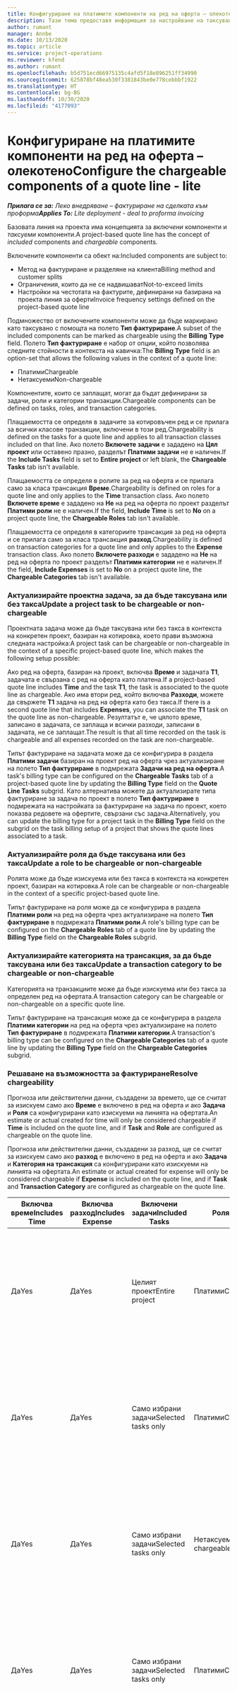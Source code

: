 ```yaml
---
title: Конфигуриране на платимите компоненти на ред на оферта – олекотено
description: Тази тема предоставя информация за настройване на таксувани и неначисляеми компоненти на базирана на проект линия за оферти.
author: rumant
manager: Annbe
ms.date: 10/13/2020
ms.topic: article
ms.service: project-operations
ms.reviewer: kfend
ms.author: rumant
ms.openlocfilehash: b5d751ecd66975135c4afd5f18e896251ff34990
ms.sourcegitcommit: 625878bf48ea530f3381843be0e778cebbbf1922
ms.translationtype: HT
ms.contentlocale: bg-BG
ms.lasthandoff: 10/30/2020
ms.locfileid: "4177093"
---
```

# <a name="configure-the-chargeable-components-of-a-quote-line---lite"></a><span data-ttu-id="720fb-103">Конфигуриране на платимите компоненти на ред на оферта – олекотено</span><span class="sxs-lookup"><span data-stu-id="720fb-103">Configure the chargeable components of a quote line - lite</span></span>

<span data-ttu-id="720fb-104">_**Прилага се за:** Леко внедряване – фактуриране на сделката към проформа_</span><span class="sxs-lookup"><span data-stu-id="720fb-104">_**Applies To:** Lite deployment - deal to proforma invoicing_</span></span>

<span data-ttu-id="720fb-105">Базовата линия на проекта има концепцията за *включени* компоненти и *таксуеми* компоненти.</span><span class="sxs-lookup"><span data-stu-id="720fb-105">A project-based quote line has the concept of *included* components and *chargeable* components.</span></span>

<span data-ttu-id="720fb-106">Включените компоненти са обект на:</span><span class="sxs-lookup"><span data-stu-id="720fb-106">Included components are subject to:</span></span>

  - <span data-ttu-id="720fb-107">Метод на фактуриране и разделяне на клиента</span><span class="sxs-lookup"><span data-stu-id="720fb-107">Billing method and customer splits</span></span>
  - <span data-ttu-id="720fb-108">Ограничения, които да не се надвишават</span><span class="sxs-lookup"><span data-stu-id="720fb-108">Not-to-exceed limits</span></span> 
  - <span data-ttu-id="720fb-109">Настройки на честотата на фактурите, дефинирани на базирана на проекта линия за оферти</span><span class="sxs-lookup"><span data-stu-id="720fb-109">Invoice frequency settings defined on the project-based quote line</span></span>

<span data-ttu-id="720fb-110">Подмножество от включените компоненти може да бъде маркирано като таксувано с помощта на полето **Тип фактуриране**.</span><span class="sxs-lookup"><span data-stu-id="720fb-110">A subset of the included components can be marked as chargeable using the **Billing Type** field.</span></span> <span data-ttu-id="720fb-111">Полето **Тип фактуриране** е набор от опции, който позволява следните стойности в контекста на кавичка:</span><span class="sxs-lookup"><span data-stu-id="720fb-111">The **Billing Type** field is an option-set that allows the following values in the context of a quote line:</span></span>

  - <span data-ttu-id="720fb-112">Платими</span><span class="sxs-lookup"><span data-stu-id="720fb-112">Chargeable</span></span>
  - <span data-ttu-id="720fb-113">Нетаксуеми</span><span class="sxs-lookup"><span data-stu-id="720fb-113">Non-chargeable</span></span>

<span data-ttu-id="720fb-114">Компонентите, които се заплащат, могат да бъдат дефинирани за задачи, роли и категории транзакции.</span><span class="sxs-lookup"><span data-stu-id="720fb-114">Chargeable components can be defined on tasks, roles, and transaction categories.</span></span>

<span data-ttu-id="720fb-115">Плащаемостта се определя в задачите за котировъчен ред и се прилага за всички класове транзакции, включени в този ред.</span><span class="sxs-lookup"><span data-stu-id="720fb-115">Chargeability is defined on the tasks for a quote line and applies to all transaction classes included on that line.</span></span> <span data-ttu-id="720fb-116">Ако полето **Включете задачи** е зададено на **Цял проект** или оставено празно, разделът **Платими задачи** не е наличен.</span><span class="sxs-lookup"><span data-stu-id="720fb-116">If the **Include Tasks** field is set to **Entire project** or left blank, the **Chargeable Tasks** tab isn't available.</span></span>

<span data-ttu-id="720fb-117">Плащаемостта се определя в ролите за ред на оферта и се прилага само за класа трансакция **Време**.</span><span class="sxs-lookup"><span data-stu-id="720fb-117">Chargeability is defined on roles for a quote line and only applies to the **Time** transaction class.</span></span> <span data-ttu-id="720fb-118">Ако полето **Включете време** е зададено на **Не** на ред на оферта по проект разделът **Платими роли** не е наличен.</span><span class="sxs-lookup"><span data-stu-id="720fb-118">If the field, **Include Time** is set to **No** on a project quote line, the **Chargeable Roles** tab isn't available.</span></span>

<span data-ttu-id="720fb-119">Плащаемостта се определя в категориите трансакция за ред на оферта и се прилага само за класа трансакция **разход**.</span><span class="sxs-lookup"><span data-stu-id="720fb-119">Chargeability is defined on transaction categories for a  quote line and only applies to the **Expense** transaction class.</span></span> <span data-ttu-id="720fb-120">Ако полето **Включете разходи** е зададено на **Не** на ред на оферта по проект разделът **Платими категории** не е наличен.</span><span class="sxs-lookup"><span data-stu-id="720fb-120">If the field, **Include Expenses** is set to **No** on a project quote line, the **Chargeable Categories** tab isn't available.</span></span>

### <a name="update-a-project-task-to-be-chargeable-or-non-chargeable"></a><span data-ttu-id="720fb-121">Актуализирайте проектна задача, за да бъде таксувана или без такса</span><span class="sxs-lookup"><span data-stu-id="720fb-121">Update a project task to be chargeable or non-chargeable</span></span>

<span data-ttu-id="720fb-122">Проектната задача може да бъде таксувана или без такса в контекста на конкретен проект, базиран на котировка, което прави възможна следната настройка:</span><span class="sxs-lookup"><span data-stu-id="720fb-122">A project task can be chargeable or non-chargeable in the context of a specific project-based quote line, which makes the following setup possible:</span></span>

<span data-ttu-id="720fb-123">Ако ред на оферта, базиран на проект, включва **Време** и задачата **Т1**, задачата е свързана с ред на оферта като платена.</span><span class="sxs-lookup"><span data-stu-id="720fb-123">If a project-based quote line includes **Time** and the task **T1**, the task is associated to the quote line as chargeable.</span></span> <span data-ttu-id="720fb-124">Ако има втори ред, който включва **Разходи**, можете да свържете **Т1** задача на ред на оферта като без такса.</span><span class="sxs-lookup"><span data-stu-id="720fb-124">If there is a second quote line that includes **Expenses**, you can associate the **T1** task on the quote line as non-chargeable.</span></span> <span data-ttu-id="720fb-125">Резултатът е, че цялото време, записано в задачата, се заплаща и всички разходи, записани в задачата, не се заплащат.</span><span class="sxs-lookup"><span data-stu-id="720fb-125">The result is that all time recorded on the task is chargeable and all expenses recorded on the task are non-chargeable.</span></span>

<span data-ttu-id="720fb-126">Типът фактуриране на задачата може да се конфигурира в раздела **Платими задачи** базиран на проект ред на оферта чрез актуализиране на полето **Тип фактуриране** в подмрежата **Задачи на ред на оферта**.</span><span class="sxs-lookup"><span data-stu-id="720fb-126">A task's billing type can be configured on the **Chargeable Tasks** tab of a project-based quote line by updating the **Billing Type** field on the **Quote Line Tasks** subgrid.</span></span> <span data-ttu-id="720fb-127">Като алтернатива можете да актуализирате типа фактуриране за задача по проект в полето **Тип фактуриране** в подмрежата на настройката за фактуриране на задача по проект, което показва редовете на офертите, свързани със задача.</span><span class="sxs-lookup"><span data-stu-id="720fb-127">Alternatively, you can update the billing type for a project task in the **Billing Type** field on the subgrid on the task billing setup of a project that shows the quote lines associated to a task.</span></span>

### <a name="update-a-role-to-be-chargeable-or-non-chargeable"></a><span data-ttu-id="720fb-128">Актуализирайте роля да бъде таксувана или без такса</span><span class="sxs-lookup"><span data-stu-id="720fb-128">Update a role to be chargeable or non-chargeable</span></span>

<span data-ttu-id="720fb-129">Ролята може да бъде изискуема или без такса в контекста на конкретен проект, базиран на котировка.</span><span class="sxs-lookup"><span data-stu-id="720fb-129">A role can be chargeable or non-chargeable in the context of a specific project-based quote line.</span></span>

<span data-ttu-id="720fb-130">Типът фактуриране на роля може да се конфигурира в раздела **Платими роли** на ред на оферта чрез актуализиране на полето **Тип фактуриране** в подмрежата **Платими роли**.</span><span class="sxs-lookup"><span data-stu-id="720fb-130">A role's billing type can be configured on the **Chargeable Roles** tab of a quote line by updating the **Billing Type** field on the **Chargeable Roles** subgrid.</span></span>

### <a name="update-a-transaction-category-to-be-chargeable-or-non-chargeable"></a><span data-ttu-id="720fb-131">Актуализирайте категорията на трансакция, за да бъде таксувана или без такса</span><span class="sxs-lookup"><span data-stu-id="720fb-131">Update a transaction category to be chargeable or non-chargeable</span></span>

<span data-ttu-id="720fb-132">Категорията на транзакциите може да бъде изискуема или без такса за определен ред на офертата.</span><span class="sxs-lookup"><span data-stu-id="720fb-132">A transaction category can be chargeable or non-chargeable on a specific quote line.</span></span>

<span data-ttu-id="720fb-133">Типът фактуриране на трансакция може да се конфигурира в раздела **Платими категории** на ред на оферта чрез актуализиране на полето **Тип фактуриране** в подмрежата **Платими категории**.</span><span class="sxs-lookup"><span data-stu-id="720fb-133">A transaction's billing type can be configured on the **Chargeable Categories** tab of a quote line by updating the **Billing Type** field on the **Chargeable Categories** subgrid.</span></span>

### <a name="resolve-chargeability"></a><span data-ttu-id="720fb-134">Решаване на възможността за фактуриране</span><span class="sxs-lookup"><span data-stu-id="720fb-134">Resolve chargeability</span></span>
<span data-ttu-id="720fb-135">Прогноза или действителни данни, създадени за времето, ще се считат за изискуем само ако **Време** е включено в ред на оферта и ако **Задача** и **Роля** са конфигурирани като изискуеми на линията на офертата.</span><span class="sxs-lookup"><span data-stu-id="720fb-135">An estimate or actual created for time will only be considered chargeable if **Time** is included on the quote line, and if **Task** and **Role** are configured as chargeable on the quote line.</span></span>

<span data-ttu-id="720fb-136">Прогноза или действителни данни, създадени за разход, ще се считат за изискуем само ако **разход** е включено в ред на оферта и ако **Задача** и **Категория на трансакция** са конфигурирани като изискуеми на линията на офертата.</span><span class="sxs-lookup"><span data-stu-id="720fb-136">An estimate or actual created for expense will only be considered chargeable if **Expense** is included on the quote line, and if **Task** and **Transaction Category** are configured as chargeable on the quote line.</span></span>

| <span data-ttu-id="720fb-137">Включва време</span><span class="sxs-lookup"><span data-stu-id="720fb-137">Includes Time</span></span> | <span data-ttu-id="720fb-138">Включва разход</span><span class="sxs-lookup"><span data-stu-id="720fb-138">Includes Expense</span></span> | <span data-ttu-id="720fb-139">Включени задачи</span><span class="sxs-lookup"><span data-stu-id="720fb-139">Included Tasks</span></span> | <span data-ttu-id="720fb-140">Роля</span><span class="sxs-lookup"><span data-stu-id="720fb-140">Role</span></span> | <span data-ttu-id="720fb-141">Категория</span><span class="sxs-lookup"><span data-stu-id="720fb-141">Category</span></span> | <span data-ttu-id="720fb-142">Задача</span><span class="sxs-lookup"><span data-stu-id="720fb-142">Task</span></span> | <span data-ttu-id="720fb-143">Плащане</span><span class="sxs-lookup"><span data-stu-id="720fb-143">Billing</span></span> |
| --- | --- | --- | --- | --- | --- | --- |
| <span data-ttu-id="720fb-144">Да</span><span class="sxs-lookup"><span data-stu-id="720fb-144">Yes</span></span> | <span data-ttu-id="720fb-145">Да</span><span class="sxs-lookup"><span data-stu-id="720fb-145">Yes</span></span> | <span data-ttu-id="720fb-146">Целият проект</span><span class="sxs-lookup"><span data-stu-id="720fb-146">Entire project</span></span> | <span data-ttu-id="720fb-147">Платими</span><span class="sxs-lookup"><span data-stu-id="720fb-147">Chargeable</span></span> | <span data-ttu-id="720fb-148">Платими</span><span class="sxs-lookup"><span data-stu-id="720fb-148">Chargeable</span></span> | <span data-ttu-id="720fb-149">Не може да бъде зададено</span><span class="sxs-lookup"><span data-stu-id="720fb-149">Can't be set</span></span> | <span data-ttu-id="720fb-150">Таксуване по действително време: Платимо</span><span class="sxs-lookup"><span data-stu-id="720fb-150">Billing on a time actual: Chargeable</span></span> </br><span data-ttu-id="720fb-151">Вид на фактурирането за действителни разходи: Платимо</span><span class="sxs-lookup"><span data-stu-id="720fb-151">Billing type on expense actual: Chargeable</span></span> |
| <span data-ttu-id="720fb-152">Да</span><span class="sxs-lookup"><span data-stu-id="720fb-152">Yes</span></span> | <span data-ttu-id="720fb-153">Да</span><span class="sxs-lookup"><span data-stu-id="720fb-153">Yes</span></span> | <span data-ttu-id="720fb-154">Само избрани задачи</span><span class="sxs-lookup"><span data-stu-id="720fb-154">Selected tasks only</span></span> | <span data-ttu-id="720fb-155">Платими</span><span class="sxs-lookup"><span data-stu-id="720fb-155">Chargeable</span></span> | <span data-ttu-id="720fb-156">Платими</span><span class="sxs-lookup"><span data-stu-id="720fb-156">Chargeable</span></span> | <span data-ttu-id="720fb-157">Платими</span><span class="sxs-lookup"><span data-stu-id="720fb-157">Chargeable</span></span> | <span data-ttu-id="720fb-158">Таксуване по действително време: Платимо</span><span class="sxs-lookup"><span data-stu-id="720fb-158">Billing on a time actual: Chargeable</span></span></br><span data-ttu-id="720fb-159">Вид на фактурирането за действителни разходи: Платимо</span><span class="sxs-lookup"><span data-stu-id="720fb-159">Billing type on expense actual: Chargeable</span></span> |
| <span data-ttu-id="720fb-160">Да</span><span class="sxs-lookup"><span data-stu-id="720fb-160">Yes</span></span> | <span data-ttu-id="720fb-161">Да</span><span class="sxs-lookup"><span data-stu-id="720fb-161">Yes</span></span> | <span data-ttu-id="720fb-162">Само избрани задачи</span><span class="sxs-lookup"><span data-stu-id="720fb-162">Selected tasks only</span></span> | <span data-ttu-id="720fb-163">Нетаксуеми</span><span class="sxs-lookup"><span data-stu-id="720fb-163">Non-chargeable</span></span> | <span data-ttu-id="720fb-164">Платими</span><span class="sxs-lookup"><span data-stu-id="720fb-164">Chargeable</span></span> | <span data-ttu-id="720fb-165">Платими</span><span class="sxs-lookup"><span data-stu-id="720fb-165">Chargeable</span></span> | <span data-ttu-id="720fb-166">Таксуване по действително време: Неплатимо</span><span class="sxs-lookup"><span data-stu-id="720fb-166">Billing on a time actual: Non-Chargeable</span></span></br><span data-ttu-id="720fb-167">Вид на фактурирането за действителни разходи: Платимо</span><span class="sxs-lookup"><span data-stu-id="720fb-167">Billing type on expense actual: Chargeable</span></span> |
| <span data-ttu-id="720fb-168">Да</span><span class="sxs-lookup"><span data-stu-id="720fb-168">Yes</span></span> | <span data-ttu-id="720fb-169">Да</span><span class="sxs-lookup"><span data-stu-id="720fb-169">Yes</span></span> | <span data-ttu-id="720fb-170">Само избрани задачи</span><span class="sxs-lookup"><span data-stu-id="720fb-170">Selected tasks only</span></span> | <span data-ttu-id="720fb-171">Платими</span><span class="sxs-lookup"><span data-stu-id="720fb-171">Chargeable</span></span> | <span data-ttu-id="720fb-172">Платими</span><span class="sxs-lookup"><span data-stu-id="720fb-172">Chargeable</span></span> | <span data-ttu-id="720fb-173">Нетаксуемо</span><span class="sxs-lookup"><span data-stu-id="720fb-173">Non-Chargeable</span></span> | <span data-ttu-id="720fb-174">Таксуване по действително време: Неплатимо</span><span class="sxs-lookup"><span data-stu-id="720fb-174">Billing on a time actual: Non-Chargeable</span></span></br> <span data-ttu-id="720fb-175">Вид на фактурирането за действителни разходи: Неплатимо</span><span class="sxs-lookup"><span data-stu-id="720fb-175">Billing type on expense actual: Non-Chargeable</span></span> |
| <span data-ttu-id="720fb-176">Да</span><span class="sxs-lookup"><span data-stu-id="720fb-176">Yes</span></span> | <span data-ttu-id="720fb-177">Да</span><span class="sxs-lookup"><span data-stu-id="720fb-177">Yes</span></span> | <span data-ttu-id="720fb-178">Само избрани задачи</span><span class="sxs-lookup"><span data-stu-id="720fb-178">Selected tasks only</span></span> | <span data-ttu-id="720fb-179">Нетаксуемо</span><span class="sxs-lookup"><span data-stu-id="720fb-179">Non-Chargeable</span></span> | <span data-ttu-id="720fb-180">Платими</span><span class="sxs-lookup"><span data-stu-id="720fb-180">Chargeable</span></span> | <span data-ttu-id="720fb-181">Нетаксуемо</span><span class="sxs-lookup"><span data-stu-id="720fb-181">Non- Chargeable</span></span> | <span data-ttu-id="720fb-182">Таксуване по действително време: Неплатимо</span><span class="sxs-lookup"><span data-stu-id="720fb-182">Billing on a time actual: Non-Chargeable</span></span></br> <span data-ttu-id="720fb-183">Вид на фактурирането за действителни разходи: Неплатимо</span><span class="sxs-lookup"><span data-stu-id="720fb-183">Billing type on expense actual: Non-Chargeable</span></span> |
| <span data-ttu-id="720fb-184">Да</span><span class="sxs-lookup"><span data-stu-id="720fb-184">Yes</span></span> | <span data-ttu-id="720fb-185">Да</span><span class="sxs-lookup"><span data-stu-id="720fb-185">Yes</span></span> | <span data-ttu-id="720fb-186">Само избрани задачи</span><span class="sxs-lookup"><span data-stu-id="720fb-186">Selected tasks only</span></span> | <span data-ttu-id="720fb-187">Нетаксуемо</span><span class="sxs-lookup"><span data-stu-id="720fb-187">Non-Chargeable</span></span> | <span data-ttu-id="720fb-188">Нетаксуемо</span><span class="sxs-lookup"><span data-stu-id="720fb-188">Non-Chargeable</span></span> | <span data-ttu-id="720fb-189">Платими</span><span class="sxs-lookup"><span data-stu-id="720fb-189">Chargeable</span></span> | <span data-ttu-id="720fb-190">Таксуване по действително време: Неплатимо</span><span class="sxs-lookup"><span data-stu-id="720fb-190">Billing on a time actual: Non-Chargeable</span></span></br> <span data-ttu-id="720fb-191">Вид на фактурирането за действителни разходи: Неплатимо</span><span class="sxs-lookup"><span data-stu-id="720fb-191">Billing type on expense actual: Non-Chargeable</span></span> |
| <span data-ttu-id="720fb-192">No</span><span class="sxs-lookup"><span data-stu-id="720fb-192">No</span></span> | <span data-ttu-id="720fb-193">Да</span><span class="sxs-lookup"><span data-stu-id="720fb-193">Yes</span></span> | <span data-ttu-id="720fb-194">Целият проект</span><span class="sxs-lookup"><span data-stu-id="720fb-194">Entire project</span></span> | <span data-ttu-id="720fb-195">Не може да бъде зададено</span><span class="sxs-lookup"><span data-stu-id="720fb-195">Can't be set</span></span> | <span data-ttu-id="720fb-196">Платими</span><span class="sxs-lookup"><span data-stu-id="720fb-196">Chargeable</span></span> | <span data-ttu-id="720fb-197">Не може да бъде зададено</span><span class="sxs-lookup"><span data-stu-id="720fb-197">Can't be set</span></span> | <span data-ttu-id="720fb-198">Таксуване по действително време: Неналично</span><span class="sxs-lookup"><span data-stu-id="720fb-198">Billing on a time actual: Not available</span></span> </br><span data-ttu-id="720fb-199">Вид на фактурирането за действителни разходи: Платимо</span><span class="sxs-lookup"><span data-stu-id="720fb-199">Billing type on expense actual: Chargeable</span></span> |
| <span data-ttu-id="720fb-200">No</span><span class="sxs-lookup"><span data-stu-id="720fb-200">No</span></span> | <span data-ttu-id="720fb-201">Да</span><span class="sxs-lookup"><span data-stu-id="720fb-201">Yes</span></span> | <span data-ttu-id="720fb-202">Целият проект</span><span class="sxs-lookup"><span data-stu-id="720fb-202">Entire project</span></span> | <span data-ttu-id="720fb-203">Не може да бъде зададено</span><span class="sxs-lookup"><span data-stu-id="720fb-203">Can't be set</span></span> | <span data-ttu-id="720fb-204">Нетаксуеми</span><span class="sxs-lookup"><span data-stu-id="720fb-204">Non-chargeable</span></span> | <span data-ttu-id="720fb-205">Не може да бъде зададено</span><span class="sxs-lookup"><span data-stu-id="720fb-205">Can't be set</span></span> | <span data-ttu-id="720fb-206">Таксуване по действително време: Неналично</span><span class="sxs-lookup"><span data-stu-id="720fb-206">Billing on a time actual: Not available</span></span> </br><span data-ttu-id="720fb-207">Вид на фактурирането за действителни разходи: Неплатимо</span><span class="sxs-lookup"><span data-stu-id="720fb-207">Billing type on expense actual: Non-chargeable</span></span> |
| <span data-ttu-id="720fb-208">Да</span><span class="sxs-lookup"><span data-stu-id="720fb-208">Yes</span></span> | <span data-ttu-id="720fb-209">No</span><span class="sxs-lookup"><span data-stu-id="720fb-209">No</span></span> | <span data-ttu-id="720fb-210">Целият проект</span><span class="sxs-lookup"><span data-stu-id="720fb-210">Entire project</span></span> | <span data-ttu-id="720fb-211">Платими</span><span class="sxs-lookup"><span data-stu-id="720fb-211">Chargeable</span></span> | <span data-ttu-id="720fb-212">Не може да бъде зададено</span><span class="sxs-lookup"><span data-stu-id="720fb-212">Can't be set</span></span> | <span data-ttu-id="720fb-213">Не може да бъде зададено</span><span class="sxs-lookup"><span data-stu-id="720fb-213">Can't be set</span></span> | <span data-ttu-id="720fb-214">Таксуване по действително време: Платимо</span><span class="sxs-lookup"><span data-stu-id="720fb-214">Billing on a time actual: Chargeable</span></span></br><span data-ttu-id="720fb-215">Вид на фактурирането за действителни разходи: Неналично</span><span class="sxs-lookup"><span data-stu-id="720fb-215">Billing type on expense actual: Not available</span></span> |
| <span data-ttu-id="720fb-216">Да</span><span class="sxs-lookup"><span data-stu-id="720fb-216">Yes</span></span> | <span data-ttu-id="720fb-217">No</span><span class="sxs-lookup"><span data-stu-id="720fb-217">No</span></span> | <span data-ttu-id="720fb-218">Целият проект</span><span class="sxs-lookup"><span data-stu-id="720fb-218">Entire project</span></span> | <span data-ttu-id="720fb-219">Нетаксуеми</span><span class="sxs-lookup"><span data-stu-id="720fb-219">Non-chargeable</span></span> | <span data-ttu-id="720fb-220">Не може да бъде зададено</span><span class="sxs-lookup"><span data-stu-id="720fb-220">Can't be set</span></span> | <span data-ttu-id="720fb-221">Не може да бъде зададено</span><span class="sxs-lookup"><span data-stu-id="720fb-221">Can't be set</span></span> | <span data-ttu-id="720fb-222">Таксуване по действително време: Неплатимо</span><span class="sxs-lookup"><span data-stu-id="720fb-222">Billing on a time actual: Non-chargeable</span></span> </br><span data-ttu-id="720fb-223">Вид на фактурирането за действителни разходи: Неналично</span><span class="sxs-lookup"><span data-stu-id="720fb-223">Billing type on expense actual: Not available</span></span> |

